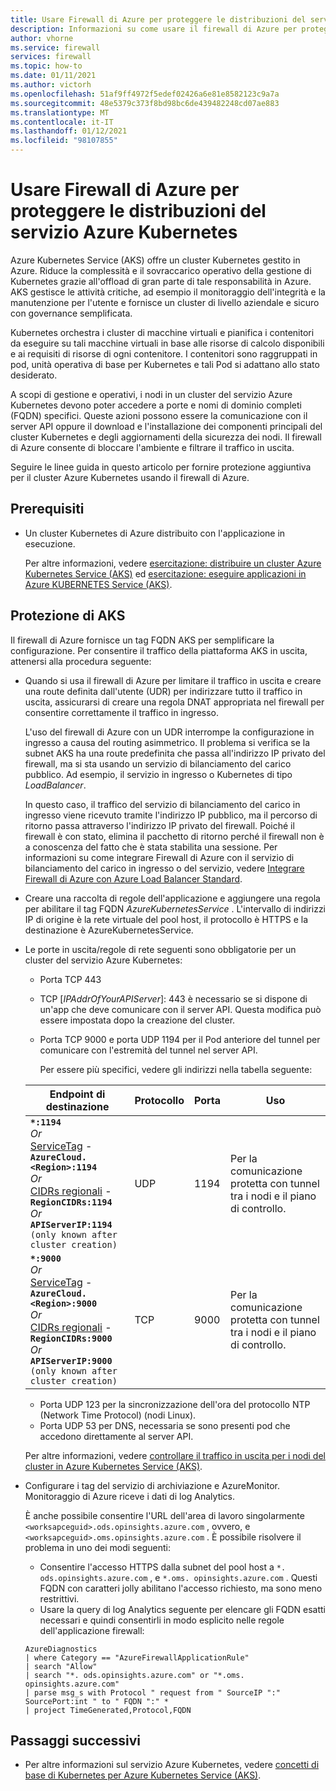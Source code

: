 ```yaml
---
title: Usare Firewall di Azure per proteggere le distribuzioni del servizio Azure Kubernetes
description: Informazioni su come usare il firewall di Azure per proteggere le distribuzioni di Azure Kubernetes Service (AKS)
author: vhorne
ms.service: firewall
services: firewall
ms.topic: how-to
ms.date: 01/11/2021
ms.author: victorh
ms.openlocfilehash: 51af9ff4972f5edef02426a6e81e8582123c9a7a
ms.sourcegitcommit: 48e5379c373f8bd98bc6de439482248cd07ae883
ms.translationtype: MT
ms.contentlocale: it-IT
ms.lasthandoff: 01/12/2021
ms.locfileid: "98107855"
---
```

# <a name="use-azure-firewall-to-protect-azure-kubernetes-service-aks-deployments"></a>Usare Firewall di Azure per proteggere le distribuzioni del servizio Azure Kubernetes

Azure Kubernetes Service (AKS) offre un cluster Kubernetes gestito in Azure. Riduce la complessità e il sovraccarico operativo della gestione di Kubernetes grazie all'offload di gran parte di tale responsabilità in Azure. AKS gestisce le attività critiche, ad esempio il monitoraggio dell'integrità e la manutenzione per l'utente e fornisce un cluster di livello aziendale e sicuro con governance semplificata.

Kubernetes orchestra i cluster di macchine virtuali e pianifica i contenitori da eseguire su tali macchine virtuali in base alle risorse di calcolo disponibili e ai requisiti di risorse di ogni contenitore. I contenitori sono raggruppati in pod, unità operativa di base per Kubernetes e tali Pod si adattano allo stato desiderato.

A scopi di gestione e operativi, i nodi in un cluster del servizio Azure Kubernetes devono poter accedere a porte e nomi di dominio completi (FQDN) specifici. Queste azioni possono essere la comunicazione con il server API oppure il download e l'installazione dei componenti principali del cluster Kubernetes e degli aggiornamenti della sicurezza dei nodi. Il firewall di Azure consente di bloccare l'ambiente e filtrare il traffico in uscita.

Seguire le linee guida in questo articolo per fornire protezione aggiuntiva per il cluster Azure Kubernetes usando il firewall di Azure.

## <a name="prerequisites"></a>Prerequisiti

- Un cluster Kubernetes di Azure distribuito con l'applicazione in esecuzione.

   Per altre informazioni, vedere [esercitazione: distribuire un cluster Azure Kubernetes Service (AKS)](../aks/tutorial-kubernetes-deploy-cluster.md) ed [esercitazione: eseguire applicazioni in Azure KUBERNETES Service (AKS)](../aks/tutorial-kubernetes-deploy-application.md).


## <a name="securing-aks"></a>Protezione di AKS

Il firewall di Azure fornisce un tag FQDN AKS per semplificare la configurazione. Per consentire il traffico della piattaforma AKS in uscita, attenersi alla procedura seguente:

- Quando si usa il firewall di Azure per limitare il traffico in uscita e creare una route definita dall'utente (UDR) per indirizzare tutto il traffico in uscita, assicurarsi di creare una regola DNAT appropriata nel firewall per consentire correttamente il traffico in ingresso. 

   L'uso del firewall di Azure con un UDR interrompe la configurazione in ingresso a causa del routing asimmetrico. Il problema si verifica se la subnet AKS ha una route predefinita che passa all'indirizzo IP privato del firewall, ma si sta usando un servizio di bilanciamento del carico pubblico. Ad esempio, il servizio in ingresso o Kubernetes di tipo *LoadBalancer*.

   In questo caso, il traffico del servizio di bilanciamento del carico in ingresso viene ricevuto tramite l'indirizzo IP pubblico, ma il percorso di ritorno passa attraverso l'indirizzo IP privato del firewall. Poiché il firewall è con stato, elimina il pacchetto di ritorno perché il firewall non è a conoscenza del fatto che è stata stabilita una sessione. Per informazioni su come integrare Firewall di Azure con il servizio di bilanciamento del carico in ingresso o del servizio, vedere [Integrare Firewall di Azure con Azure Load Balancer Standard](integrate-lb.md).
- Creare una raccolta di regole dell'applicazione e aggiungere una regola per abilitare il tag FQDN *AzureKubernetesService* . L'intervallo di indirizzi IP di origine è la rete virtuale del pool host, il protocollo è HTTPS e la destinazione è AzureKubernetesService.
- Le porte in uscita/regole di rete seguenti sono obbligatorie per un cluster del servizio Azure Kubernetes:

   - Porta TCP 443
   - TCP [*IPAddrOfYourAPIServer*]: 443 è necessario se si dispone di un'app che deve comunicare con il server API. Questa modifica può essere impostata dopo la creazione del cluster.
   - Porta TCP 9000 e porta UDP 1194 per il Pod anteriore del tunnel per comunicare con l'estremità del tunnel nel server API.

      Per essere più specifici, vedere gli indirizzi nella tabella seguente:

   | Endpoint di destinazione                                                             | Protocollo | Porta    | Uso  |
   |----------------------------------------------------------------------------------|----------|---------|------|
   | **`*:1194`** <br/> *Or* <br/> [ServiceTag](../virtual-network/service-tags-overview.md#available-service-tags) - **`AzureCloud.<Region>:1194`** <br/> *Or* <br/> [CIDRs regionali](../virtual-network/service-tags-overview.md#discover-service-tags-by-using-downloadable-json-files) - **`RegionCIDRs:1194`** <br/> *Or* <br/> **`APIServerIP:1194`** `(only known after cluster creation)`  | UDP           | 1194      | Per la comunicazione protetta con tunnel tra i nodi e il piano di controllo. |
   | **`*:9000`** <br/> *Or* <br/> [ServiceTag](../virtual-network/service-tags-overview.md#available-service-tags) - **`AzureCloud.<Region>:9000`** <br/> *Or* <br/> [CIDRs regionali](../virtual-network/service-tags-overview.md#discover-service-tags-by-using-downloadable-json-files) - **`RegionCIDRs:9000`** <br/> *Or* <br/> **`APIServerIP:9000`** `(only known after cluster creation)`  | TCP           | 9000      | Per la comunicazione protetta con tunnel tra i nodi e il piano di controllo. |

   - Porta UDP 123 per la sincronizzazione dell'ora del protocollo NTP (Network Time Protocol) (nodi Linux).
   - Porta UDP 53 per DNS, necessaria se sono presenti pod che accedono direttamente al server API.

   Per altre informazioni, vedere [controllare il traffico in uscita per i nodi del cluster in Azure Kubernetes Service (AKS)](../aks/limit-egress-traffic.md).
- Configurare i tag del servizio di archiviazione e AzureMonitor. Monitoraggio di Azure riceve i dati di log Analytics.

   È anche possibile consentire l'URL dell'area di lavoro singolarmente `<worksapceguid>.ods.opinsights.azure.com` , ovvero, e `<worksapceguid>.oms.opinsights.azure.com` . È possibile risolvere il problema in uno dei modi seguenti:

    - Consentire l'accesso HTTPS dalla subnet del pool host a `*. ods.opinsights.azure.com` , e `*.oms. opinsights.azure.com` . Questi FQDN con caratteri jolly abilitano l'accesso richiesto, ma sono meno restrittivi.
    - Usare la query di log Analytics seguente per elencare gli FQDN esatti necessari e quindi consentirli in modo esplicito nelle regole dell'applicazione firewall:
   ```
   AzureDiagnostics 
   | where Category == "AzureFirewallApplicationRule" 
   | search "Allow" 
   | search "*. ods.opinsights.azure.com" or "*.oms. opinsights.azure.com"
   | parse msg_s with Protocol " request from " SourceIP ":" SourcePort:int " to " FQDN ":" * 
   | project TimeGenerated,Protocol,FQDN 
   ```


## <a name="next-steps"></a>Passaggi successivi

- Per altre informazioni sul servizio Azure Kubernetes, vedere [concetti di base di Kubernetes per Azure Kubernetes Service (AKS)](../aks/concepts-clusters-workloads.md).

